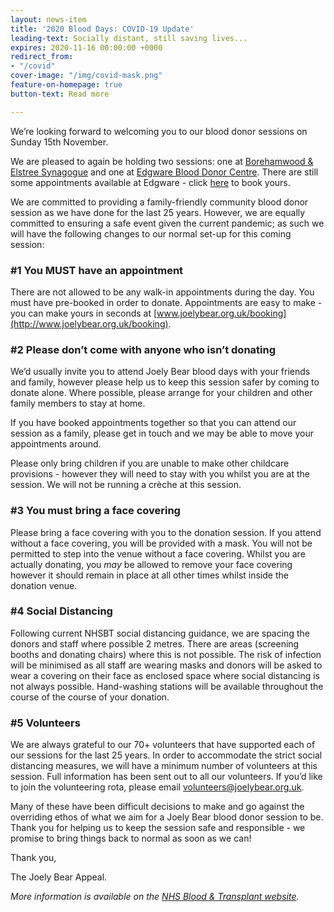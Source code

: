 ```yaml
---
layout: news-item
title: '2020 Blood Days: COVID-19 Update'
leading-text: Socially distant, still saving lives...
expires: 2020-11-16 00:00:00 +0000
redirect_from:
- "/covid"
cover-image: "/img/covid-mask.png"
feature-on-homepage: true
button-text: Read more

---
```

We’re looking forward to welcoming you to our blood donor sessions on Sunday 15th November.

We are pleased to again be holding two sessions: one at [Borehamwood & Elstree Synagogue](https://www.facebook.com/events/404569094070433/) and one at [Edgware Blood Donor Centre](https://www.facebook.com/events/862972244238196/). There are still some appointments available at Edgware - click [here](edgware) to book yours.

We are committed to providing a family-friendly community blood donor session as we have done for the last 25 years. However, we are equally committed to ensuring a safe event given the current pandemic; as such we will have the following changes to our normal set-up for this coming session:

### **#1 You MUST have an appointment**

There are not allowed to be any walk-in appointments during the day. You must have pre-booked in order to donate. Appointments are easy to make - you can make yours in seconds at [www.joelybear.org.uk/booking](http://www.joelybear.org.uk/booking).

### **#2 Please don’t come with anyone who isn’t donating**

We’d usually invite you to attend Joely Bear blood days with your friends and family, however please help us to keep this session safer by coming to donate alone. Where possible, please arrange for your children and other family members to stay at home.

If you have booked appointments together so that you can attend our session as a family, please get in touch and we may be able to move your appointments around.

Please only bring children if you are unable to make other childcare provisions - however they will need to stay with you whilst you are at the session. We will not be running a crèche at this session.

### **#3 You must bring a face covering**

Please bring a face covering with you to the donation session. If you attend without a face covering, you will be provided with a mask. You will not be permitted to step into the venue without a face covering. Whilst you are actually donating, you <i>may</i> be allowed to remove your face covering however it should remain in place at all other times whilst inside the donation venue.

### **#4 Social Distancing**

Following current NHSBT social distancing guidance, we are spacing the donors and staff where possible 2 metres. There are areas (screening booths and donating chairs) where this is not possible. The risk of infection will be minimised as all staff are wearing masks and donors will be asked to wear a covering on their face as enclosed space where social distancing is not always possible. Hand-washing stations will be available throughout the course of the course of your donation.

### **#5 Volunteers**

We are always grateful to our 70+ volunteers that have supported each of our sessions for the last 25 years. In order to accommodate the strict social distancing measures, we will have a minimum number of volunteers at this session. Full information has been sent out to all our volunteers. If you’d like to join the volunteering rota, please email volunteers@joelybear.org.uk.

Many of these have been difficult decisions to make and go against the overriding ethos of what we aim for a Joely Bear blood donor session to be. Thank you for helping us to keep the session safe and responsible - we promise to bring things back to normal as soon as we can!

Thank you,

The Joely Bear Appeal.

_More information is available on the_ [_NHS Blood & Transplant website_](https://www.blood.co.uk/news-and-campaigns/news-and-statements/coronavirus-covid-19-updates/)_._